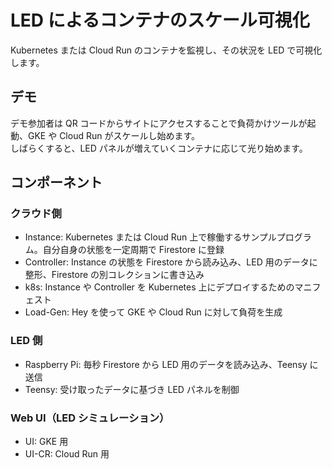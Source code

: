 LED によるコンテナのスケール可視化
===

Kubernetes または Cloud Run のコンテナを監視し、その状況を LED で可視化します。

## デモ

デモ参加者は QR コードからサイトにアクセスすることで負荷かけツールが起動、GKE や Cloud Run がスケールし始めます。  
しばらくすると、LED パネルが増えていくコンテナに応じて光り始めます。


## コンポーネント

### クラウド側

- Instance: Kubernetes または Cloud Run 上で稼働するサンプルプログラム。自分自身の状態を一定周期で Firestore に登録
- Controller: Instance の状態を Firestore から読み込み、LED 用のデータに整形、Firestore の別コレクションに書き込み
- k8s: Instance や Controller を Kubernetes 上にデプロイするためのマニフェスト
- Load-Gen: Hey を使って GKE や Cloud Run に対して負荷を生成

### LED 側

- Raspberry Pi: 毎秒 Firestore から LED 用のデータを読み込み、Teensy に送信
- Teensy: 受け取ったデータに基づき LED パネルを制御

### Web UI（LED シミュレーション）

- UI: GKE 用
- UI-CR: Cloud Run 用

